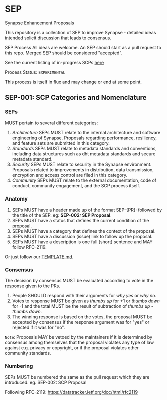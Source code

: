 # SEP

Synapse Enhancement Proposals

This repository is a collection of SEP to improve Synapse - detailed ideas intended solicit discussion that leads to consensus.

SEP Process
All ideas are welcome. An SEP should start as a pull request to this repo. Merged SEP should be considered "accepted".

See the current listing of in-progress SCPs [here](https://github.com/Synapse/ssp/pulls)

Process Status: `EXPERIMENTAL`

This process is itself in flux and may change or end at some point.

## SEP-001: SCP Categories and Nomenclature

### SEPs

MUST pertain to several different categories:

1. *Architecture* SEPs MUST relate to the internal architecture and software engineering of Synapse. Proposals regarding performance, resiliency, and feature sets are submitted in this category.
2. *Standards* SEPs MUST relate to metadata standards and conventions, including data structures such as dht metadata standards and secure metadata standard.
3. *Security* SEPs MUST relate to security in the Synapse environment. Proposals related to improvements in distribution, data transmission, encryption and access control are filed in this category.
4. *Community* SEPs MUST relate to the external documentation, code of conduct, community engagement, and the SCP process itself.

### Anatomy

1. SEPs MUST have a header made up of the format SEP-{PR}: followed by the title of the SEP. eg: **SEP-002: SEP Proposal**.
2. SEPs MUST have a status that defines the current condition of the proposal.
3. SEPs MUST have a category that defines the context of the proposal.
4. SEPs MUST have a discussion (issue) link to follow up the proposal.
5. SEPs MUST have a description is one full (short) sentence and MAY follow RFC-2119.

Or just follow our [TEMPLATE.md](TEMPLATE.md).

### Consensus

The decision by consensus MUST be evaluated according to vote in the response given to the PRs.

1. People SHOULD respond with their arguments for *why yes* or *why no*.
2. Votes to response MUST be given as *thumbs up* for +1 or *thumbs down* for -1 and the total MUST be the result of subtraction of *thumbs up* - *thumbs down*.
3. The winning response is based on the votes, the proposal MUST be accepted by consensus if the response argument was for "yes" or rejected if it was for "no".

`Note`: Proposals MAY be vetoed by the maintainers if it is determined by consensus among themselves that the proposal violates any type of law against e.g. privacy or copyright, or if the proposal violates other community standards.

### Numbering

SEPs MUST be numbered the same as the pull request which they are introduced.
eg. SEP-002: SCP Proposal

Following RFC-2119:
<https://datatracker.ietf.org/doc/html/rfc2119>
